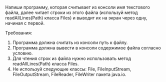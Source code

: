 
Напиши программу, которая считывает из консоли имя текстового файла, далее читает строки из этого файла (используй
метод readAllLines(Path) класса Files) и выводит их на экран через одну, начиная с первой.


Требования:
1.	Программа должна считать из консоли путь к файлу.
2.	Программа должна вывести в консоли содержимое файла согласно условию.
3.	Для чтения строк из файла нужно использовать метод readAllLines(Path) класса Files.
4.	Не используй следующие классы: File, FileInputStream, FileOutputStream, FileReader, FileWriter пакета java.io.


